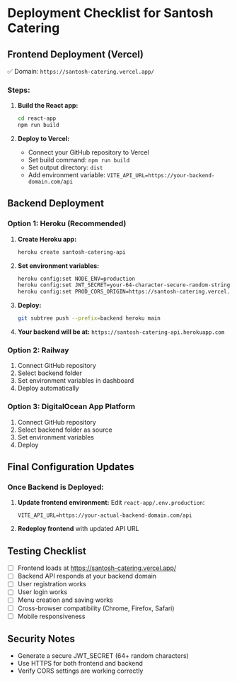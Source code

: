 # Deployment Checklist for Santosh Catering

## Frontend Deployment (Vercel)
✅ Domain: `https://santosh-catering.vercel.app/`

### Steps:
1. **Build the React app:**
   ```bash
   cd react-app
   npm run build
   ```

2. **Deploy to Vercel:**
   - Connect your GitHub repository to Vercel
   - Set build command: `npm run build`
   - Set output directory: `dist`
   - Add environment variable: `VITE_API_URL=https://your-backend-domain.com/api`

## Backend Deployment

### Option 1: Heroku (Recommended)
1. **Create Heroku app:**
   ```bash
   heroku create santosh-catering-api
   ```

2. **Set environment variables:**
   ```bash
   heroku config:set NODE_ENV=production
   heroku config:set JWT_SECRET=your-64-character-secure-random-string
   heroku config:set PROD_CORS_ORIGIN=https://santosh-catering.vercel.app
   ```

3. **Deploy:**
   ```bash
   git subtree push --prefix=backend heroku main
   ```

4. **Your backend will be at:** `https://santosh-catering-api.herokuapp.com`

### Option 2: Railway
1. Connect GitHub repository
2. Select backend folder
3. Set environment variables in dashboard
4. Deploy automatically

### Option 3: DigitalOcean App Platform
1. Connect GitHub repository
2. Select backend folder as source
3. Set environment variables
4. Deploy

## Final Configuration Updates

### Once Backend is Deployed:
1. **Update frontend environment:**
   Edit `react-app/.env.production`:
   ```
   VITE_API_URL=https://your-actual-backend-domain.com/api
   ```

2. **Redeploy frontend** with updated API URL

## Testing Checklist
- [ ] Frontend loads at https://santosh-catering.vercel.app/
- [ ] Backend API responds at your backend domain
- [ ] User registration works
- [ ] User login works
- [ ] Menu creation and saving works
- [ ] Cross-browser compatibility (Chrome, Firefox, Safari)
- [ ] Mobile responsiveness

## Security Notes
- Generate a secure JWT_SECRET (64+ random characters)
- Use HTTPS for both frontend and backend
- Verify CORS settings are working correctly

